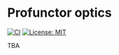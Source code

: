 # Profunctor optics

[![CI](https://github.com/kleczkowski/glass/actions/workflows/ci.yml/badge.svg)](https://github.com/kleczkowski/glass/actions/workflows/ci.yml)
[![License: MIT](https://img.shields.io/badge/License-MIT-yellow.svg)](https://github.com/kleczkowski/glass/blob/main/LICENSE)

TBA
